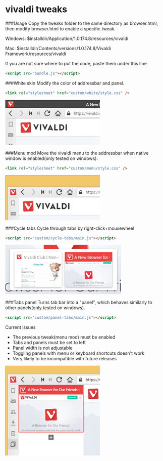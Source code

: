 # vivaldi tweaks

###Usage
Copy the tweaks folder to the same directory as browser.html, then modify browser.html to enable a specific tweak.

Windows: $installdir/Application/1.0.174.8/resources/vivaldi

Mac: $installdir/Contents/versions/1.0.174.8/Vivaldi Framework/resources/vivaldi

If you are not sure where to put the code, paste them under this line
````html
<script src="bundle.js"></script>
````


###White skin
Modify the color of addressbar and panel.
````html
<link rel="stylesheet" href="custom/white/style.css" />
````
![](/screenshots/white.png?raw=true)

###Menu mod
Move the vivaldi menu to the addressbar when native window is enabled(only tested on windows).
````html
<link rel="stylesheet" href="custom/menu/style.css" />
````
![](/screenshots/menu.png?raw=true)

###Cycle tabs
Cycle through tabs by right-click+mousewheel
````html
<script src="custom/cycle-tabs/main.js"></script>
````
![](/screenshots/cycle-tabs.png?raw=true)

###Tabs panel
Turns tab bar into a "panel", which behaves similarly to other panels(only tested on windows).
````html
<script src="custom/panel-tabs/main.js"></script>
````

Current issues

* The previous tweak(menu mod) must be enabled
* Tabs and panels must be set to left
* Panel width is not adjustable
* Toggling panels with menu or keyboard shortcuts doesn't work
* Very likely to be incompatible with future releases

![](/screenshots/panel-tabs.png?raw=true)
